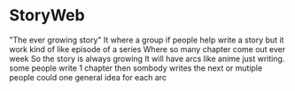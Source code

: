 # StoryWeb
"The ever growing story"  It where a group if people help write a story but it work kind of like episode of a series Where so many chapter come out ever week So the story is always growing   It will have arcs like anime just writing.   some people write 1 chapter then sombody writes the next or mutiple people could one   general idea for each arc 
